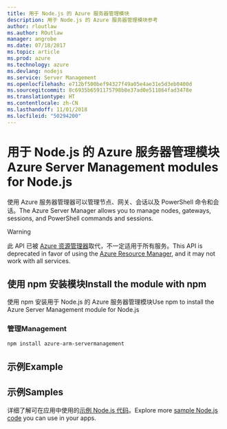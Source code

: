 ```yaml
---
title: 用于 Node.js 的 Azure 服务器管理模块
description: 用于 Node.js 的 Azure 服务器管理模块参考
author: rloutlaw
ms.author: ROutlaw
manager: angrobe
ms.date: 07/18/2017
ms.topic: article
ms.prod: azure
ms.technology: azure
ms.devlang: nodejs
ms.service: Server Management
ms.openlocfilehash: e712bf500bef94327f49a05e4ae31e5d3eb0400d
ms.sourcegitcommit: 8c6935b6591175798b8e37ad0e511864fad3478e
ms.translationtype: HT
ms.contentlocale: zh-CN
ms.lasthandoff: 11/01/2018
ms.locfileid: "50294200"
---
```

# <a name="azure-server-management-modules-for-nodejs"></a><span data-ttu-id="f5d5c-103">用于 Node.js 的 Azure 服务器管理模块</span><span class="sxs-lookup"><span data-stu-id="f5d5c-103">Azure Server Management modules for Node.js</span></span>

<span data-ttu-id="f5d5c-104">使用 Azure 服务器管理器可以管理节点、网关、会话以及 PowerShell 命令和会话。</span><span class="sxs-lookup"><span data-stu-id="f5d5c-104">The Azure Server Manager allows you to manage nodes, gateways, sessions, and PowerShell commands and sessions.</span></span>

> [!WARNING]
> <span data-ttu-id="f5d5c-105">此 API 已被 [Azure 资源管理器](/javascript/api/overview/azure/resources)取代，不一定适用于所有服务。</span><span class="sxs-lookup"><span data-stu-id="f5d5c-105">This API is deprecated in favor of using the [Azure Resource Manager](/javascript/api/overview/azure/resources), and it may not work with all services.</span></span>

## <a name="install-the-module-with-npm"></a><span data-ttu-id="f5d5c-106">使用 npm 安装模块</span><span class="sxs-lookup"><span data-stu-id="f5d5c-106">Install the module with npm</span></span>

<span data-ttu-id="f5d5c-107">使用 npm 安装用于 Node.js 的 Azure 服务器管理模块</span><span class="sxs-lookup"><span data-stu-id="f5d5c-107">Use npm to install the Azure Server Management module for Node.js</span></span>

### <a name="management"></a><span data-ttu-id="f5d5c-108">管理</span><span class="sxs-lookup"><span data-stu-id="f5d5c-108">Management</span></span>

```bash
npm install azure-arm-servermanagement
```

## <a name="example"></a><span data-ttu-id="f5d5c-109">示例</span><span class="sxs-lookup"><span data-stu-id="f5d5c-109">Example</span></span>

## <a name="samples"></a><span data-ttu-id="f5d5c-110">示例</span><span class="sxs-lookup"><span data-stu-id="f5d5c-110">Samples</span></span>

<span data-ttu-id="f5d5c-111">详细了解可在应用中使用的[示例 Node.js 代码](https://azure.microsoft.com/resources/samples/?platform=nodejs)。</span><span class="sxs-lookup"><span data-stu-id="f5d5c-111">Explore more [sample Node.js code](https://azure.microsoft.com/resources/samples/?platform=nodejs) you can use in your apps.</span></span>